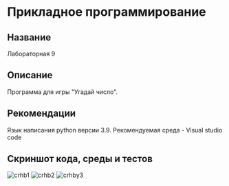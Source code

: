 # Прикладное программирование
## Название
Лабораторная 9
## Описание
Программа для игры "Угадай число".
## Рекомендации
Язык написания python версии 3.9. Рекомендуемая среда - Visual studio code
## Скриншот кода, среды и тестов
![crhb1](https://user-images.githubusercontent.com/113243115/208040737-a4763962-0068-4013-b1c4-4bd36d33d2e7.jpg)
![crhb2](https://user-images.githubusercontent.com/113243115/208040745-9079b767-f623-4fb0-a1d1-d602ffa48988.jpg)
![crhby3](https://user-images.githubusercontent.com/113243115/208040750-979bc6a8-98bd-401c-8db4-5fff1cd09c5e.jpg)
